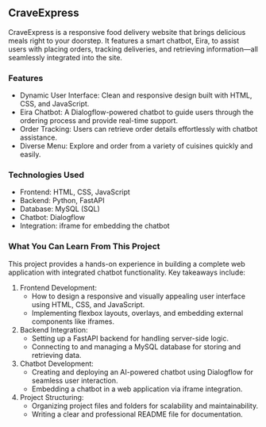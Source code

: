 <h2>CraveExpress</h2>
<p>CraveExpress is a responsive food delivery website that brings delicious meals right to your doorstep. It features a smart chatbot, Eira, to assist users with placing orders, tracking deliveries, and retrieving information—all seamlessly integrated into the site.
</p>

<h3>Features</h3>
<ul>
  <li>Dynamic User Interface: Clean and responsive design built with HTML, CSS, and JavaScript.</li>
  <li>Eira Chatbot: A Dialogflow-powered chatbot to guide users through the ordering process and provide real-time support.</li>
  <li>Order Tracking: Users can retrieve order details effortlessly with chatbot assistance.</li>
  <li>Diverse Menu: Explore and order from a variety of cuisines quickly and easily.</li>
</ul>

<h3>Technologies Used</h3>
<ul>
  <li>Frontend: HTML, CSS, JavaScript</li>
  <li>Backend: Python, FastAPI</li>
  <li>Database: MySQL (SQL)</li>
  <li>Chatbot: Dialogflow</li>
  <li>Integration: iframe for embedding the chatbot</li>
</ul>
<h3>What You Can Learn From This Project</h3>
<p>This project provides a hands-on experience in building a complete web application with integrated chatbot functionality. Key takeaways include:</p>

<ol>
 <li> Frontend Development:
   <ul>
     <li> How to design a responsive and visually appealing user interface using HTML, CSS, and JavaScript.</li>
      <li>Implementing flexbox layouts, overlays, and embedding external components like iframes.</li>
   </ul>
  </li>
  
  <li>Backend Integration:
    <ul>
      <li>Setting up a FastAPI backend for handling server-side logic.</li>
      <li>Connecting to and managing a MySQL database for storing and retrieving data.</li>
    </ul>
  </li>
  
  <li>Chatbot Development:
    <ul>
      <li>Creating and deploying an AI-powered chatbot using Dialogflow for seamless user interaction.</li>
      <li>Embedding a chatbot in a web application via iframe integration.</li>
    </ul>
  </li>

  <li>Project Structuring:
    <ul>
      <li>Organizing project files and folders for scalability and maintainability.</li>
      <li>Writing a clear and professional README file for documentation.</li>
    </ul>
  </li>

</ol>

